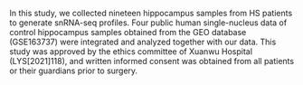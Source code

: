 In this study, we collected nineteen hippocampus samples from HS patients to generate snRNA-seq profiles. Four public human single-nucleus data of control hippocampus samples obtained from the GEO database (GSE163737) were integrated and analyzed together with our data. This study was approved by the ethics committee of Xuanwu Hospital (LYS[2021]118), and written informed consent was obtained from all patients or their guardians prior to surgery.

